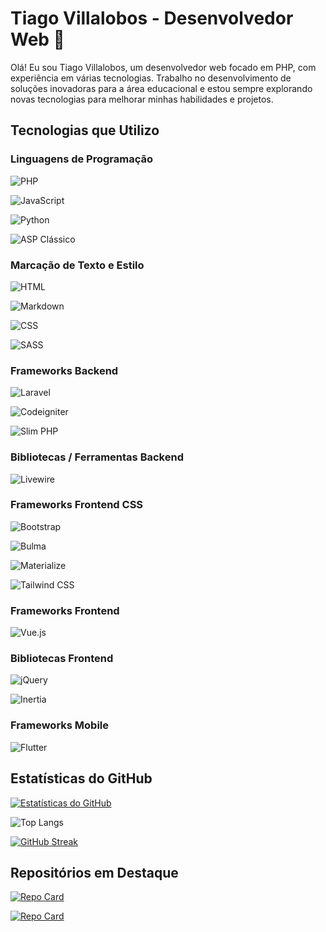 # Tiago Villalobos - Desenvolvedor Web 🚀

Olá! Eu sou Tiago Villalobos, um desenvolvedor web focado em PHP, com experiência em várias tecnologias. Trabalho no desenvolvimento de soluções inovadoras para a área educacional e estou sempre explorando novas tecnologias para melhorar minhas habilidades e projetos.

## Tecnologias que Utilizo

### Linguagens de Programação
![PHP](https://img.shields.io/badge/PHP-000?style=for-the-badge&logo=php)

![JavaScript](https://img.shields.io/badge/JavaScript-000?style=for-the-badge&logo=javascript)

![Python](https://img.shields.io/badge/Python-000?style=for-the-badge&logo=python)

![ASP Clássico](https://img.shields.io/badge/ASP-000?style=for-the-badge)

### Marcação de Texto e Estilo
![HTML](https://img.shields.io/badge/HTML-000?style=for-the-badge&logo=html5)

![Markdown](https://img.shields.io/badge/Markdown-000?style=for-the-badge&logo=markdown)

![CSS](https://img.shields.io/badge/CSS-000?style=for-the-badge&logo=css3)

![SASS](https://img.shields.io/badge/SASS-000?style=for-the-badge&logo=sass)

### Frameworks Backend
![Laravel](https://img.shields.io/badge/Laravel-000?style=for-the-badge&logo=laravel)

![Codeigniter](https://img.shields.io/badge/Codeigniter-000?style=for-the-badge&logo=codeigniter)

![Slim PHP](https://img.shields.io/badge/Slim%20PHP-000?style=for-the-badge&logo=php)

### Bibliotecas / Ferramentas Backend
![Livewire](https://img.shields.io/badge/Livewire-000?style=for-the-badge)

### Frameworks Frontend CSS
![Bootstrap](https://img.shields.io/badge/Bootstrap-000?style=for-the-badge&logo=bootstrap)

![Bulma](https://img.shields.io/badge/Bulma-000?style=for-the-badge&logo=bulma)

![Materialize](https://img.shields.io/badge/Materialize-000?style=for-the-badge&logo=css)

![Tailwind CSS](https://img.shields.io/badge/Tailwindcss-000?style=for-the-badge&logo=tailwindcss)

### Frameworks Frontend
![Vue.js](https://img.shields.io/badge/Vue.js-000?style=for-the-badge&logo=vue.js)

### Bibliotecas Frontend
![jQuery](https://img.shields.io/badge/jQuery-000?style=for-the-badge&logo=jquery)

![Inertia](https://img.shields.io/badge/Inertia-000?style=for-the-badge)

### Frameworks Mobile
![Flutter](https://img.shields.io/badge/Flutter-000?style=for-the-badge&logo=flutter)

## Estatísticas do GitHub

[![Estatísticas do GitHub](https://github-readme-stats.vercel.app/api?username=tiagovillalobos&count_private=true&show_icons=true&theme=dark)](https://github.com/tiagovillalobos)

![Top Langs](https://github-readme-stats-git-masterrstaa-rickstaa.vercel.app/api/top-langs/?username=tiagovillalobos&bg_color=000&border_color=30A3DC&title_color=E94D5F&text_color=FFF)

[![GitHub Streak](https://streak-stats.demolab.com/?user=tiagovillalobos&theme=bear&background=000&border=30A3DC&dates=FFF)](https://git.io/streak-stats)

## Repositórios em Destaque

[![Repo Card](https://github-readme-stats.vercel.app/api/pin/?username=tiagovillalobos&repo=lara_labs&bg_color=000&border_color=30A3DC&show_icons=true&icon_color=30A3DC&title_color=E94D5F&text_color=FFF)](https://github.com/tiagovillalobos/lara_labs)

[![Repo Card](https://github-readme-stats.vercel.app/api/pin/?username=tiagovillalobos&repo=pi2_a1&bg_color=000&border_color=30A3DC&show_icons=true&icon_color=30A3DC&title_color=E94D5F&text_color=FFF)](https://github.com/tiagovillalobos/pi2_a1)